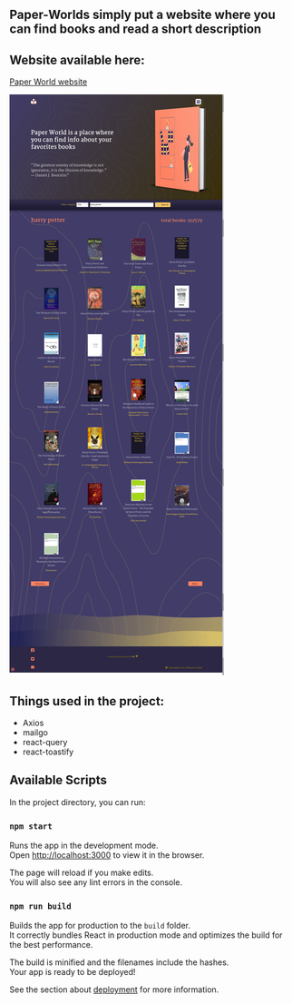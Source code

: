 ## Paper-Worlds simply put a website where you can find books and read a short description


## Website available here:
[Paper World website](https://paperworld.netlify.app/)

![](src/github_prototype_png/GH1.png)

## Things used in the project:
* Axios
* mailgo
* react-query
* react-toastify

## Available Scripts

In the project directory, you can run:

### `npm start`

Runs the app in the development mode.\
Open [http://localhost:3000](http://localhost:3000) to view it in the browser.

The page will reload if you make edits.\
You will also see any lint errors in the console.

### `npm run build`

Builds the app for production to the `build` folder.\
It correctly bundles React in production mode and optimizes the build for the best performance.

The build is minified and the filenames include the hashes.\
Your app is ready to be deployed!

See the section about [deployment](https://facebook.github.io/create-react-app/docs/deployment) for more information.
